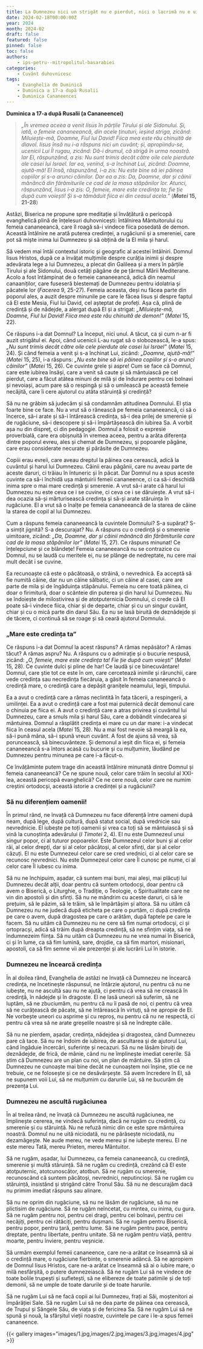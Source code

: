 ```yaml
---
title: La Dumnezeu nici un strigăt nu e pierdut, nici o lacrimă nu e uitată
date: 2024-02-18T00:00:00Z
year: 2024
month: 2024-02
draft: false
featured: false
pinned: false
toc: false
authors:
    - ips-petru--mitropolitul-basarabiei  
categories:
    - Cuvânt duhovnicesc
tags:
    - Evanghelia de Duminică
    - Duminica a 17-a după Rusalii
    - Duminica Cananeencei
---
```

**Duminica a 17-a după Rusalii (a Cananeencei)**

> _„În vremea aceea a venit Iisus în părțile Tirului și ale Sidonului. Și, iată, o femeie cananeeancă, din acele ținuturi, ieșind striga, zicând: Miluiește-mă, Doamne, Fiul lui David! Fiica mea este rău chinuită de diavol. Iisus însă nu i-a răspuns nici un cuvânt; și, apropiindu-se, ucenicii Lui Îl rugau, zicând: Dă-i drumul, că strigă în urma noastră. Iar El, răspunzând, a zis: Nu sunt trimis decât către oile cele pierdute ale casei lui Israel. Iar ea, venind, s-a închinat Lui, zicând: Doamne, ajută-mă! El însă, răspunzând, i-a zis: Nu este bine să iei pâinea copiilor și s-o arunci câinilor. Dar ea a zis: Da, Doamne, dar și câinii mănâncă din fărâmiturile ce cad de la masa stăpânilor lor. Atunci, răspunzând, Iisus i-a zis: O, femeie, mare este credința ta; fie ție după cum voiești! Și s-a tămăduit fiica ei din ceasul acela.”_ (**_Matei_ 15, 21-28**)

Astăzi, Biserica ne propune spre meditație și învățătură o pericopă evanghelică plină de înțelesuri duhovnicești: întâlnirea Mântuitorului cu femeia cananeeancă, care îl roagă să-i vindece fiica posedată de demon. Această întâlnire ne arată puterea credinței, a rugăciunii și a smereniei, care pot să miște inima lui Dumnezeu și să obțină de la El mila și harul.

Să vedem mai întâi contextul istoric și geografic al acestei întâlniri. Domnul Iisus Hristos, după ce a învățat mulțimile despre curăția inimii și despre adevărata lege a lui Dumnezeu, a plecat din Galileea și a mers în părțile Tirului și ale Sidonului, două cetăți păgâne de pe țărmul Mării Mediterane. Acolo a fost întâmpinat de o femeie cananeeancă, adică din neamul canaaniților, care fuseseră blestemați de Dumnezeu pentru idolatria și păcatele lor (_Facerea_ 9, 25-27). Femeia aceasta, deși nu făcea parte din poporul ales, a auzit despre minunile pe care le făcea Iisus și despre faptul că El este Mesia, Fiul lui David, cel așteptat de profeți. Așa că, plină de credință și de nădejde, a alergat după El și a strigat: _„Miluiește-mă, Doamne, Fiul lui David! Fiica mea este rău chinuită de demon!”_  (_Matei_ 15, 22).

Ce răspuns i-a dat Domnul? La început, nici unul. A tăcut, ca și cum n-ar fi auzit strigătul ei. Apoi, când ucenicii L-au rugat să o slobozească, le-a spus: _„Nu sunt trimis decât către oile cele pierdute ale casei lui Israel”_ (_Matei_ 15, 24). Și când femeia a venit și s-a închinat Lui, zicând: _„Doamne, ajută-mă!”_ (_Matei_ 15, 25), i-a răspuns: _„Nu este bine să iei pâinea copiilor și s-o arunci câinilor”_ (_Matei_ 15, 26). Ce cuvinte grele și aspre! Cum se face că Domnul, care este iubirea însăși, care a venit să caute și să mântuiască pe cel pierdut, care a făcut atâtea minuni de milă și de îndurare pentru cei bolnavi și nevoiași, acum pare să o respingă și să o umilească pe această femeie necăjită, care îi cere ajutorul cu atâta stăruință și credință?

Să nu ne grăbim să judecăm și să condamnăm atitudinea Domnului. El știa foarte bine ce face. Nu a vrut să o rănească pe femeia cananeeancă, ci să o încerce, să-i arate și să-i întărească credința, să-i dea prilej de smerenie și de rugăciune, să-i descopere și să-i împărtășească din iubirea Sa. A vorbit așa nu din dispreț, ci din pedagogie. Domnul a folosit o expresie proverbială, care era obișnuită în vremea aceea, pentru a arăta diferența dintre poporul evreu, ales și chemat de Dumnezeu, și popoarele păgâne, care erau considerate necurate și părăsite de Dumnezeu.

Copiii erau evreii, care aveau dreptul la pâinea cea cerească, adică la cuvântul și harul lui Dumnezeu. Câinii erau păgânii, care nu aveau parte de aceste daruri, ci trăiau în întuneric și în păcat. Dar Domnul nu a spus aceste cuvinte ca să-i închidă ușa mântuirii femeii cananeence, ci ca să-i deschidă inima spre o mai mare credință și smerenie. A vrut să-i arate că harul lui Dumnezeu nu este ceva ce i se cuvine, ci ceva ce i se dăruiește. A vrut să-i dea ocazia să-și mărturisească credința și să-și arate stăruința în rugăciune. El a vrut să o înalțe pe femeia cananeeancă de la starea de câine la starea de copil al lui Dumnezeu.

Cum a răspuns femeia cananeeancă la cuvintele Domnului? S-a supărat? S-a simțit jignită? S-a descurajat? Nu. A răspuns cu o credință și o smerenie uimitoare, zicând: _„Da, Doamne, dar și câinii mănâncă din fărâmiturile care cad de la masa stăpânilor lor”_ (_Matei_ 15, 27). Ce răspuns minunat! Ce înțelepciune și ce blândețe! Femeia cananeeancă nu se contrazice cu Domnul, nu se laudă cu meritele ei, nu se plânge de nedreptate, nu cere mai mult decât i se cuvine.

Ea recunoaște că este o păcătoasă, o străină, o nevrednică. Ea acceptă să fie numită câine, dar nu un câine sălbatic, ci un câine al casei, care are parte de mila și de îngăduința stăpânului. Femeia nu cere toată pâinea, ci doar o firimitură, doar o scânteie din puterea și din harul lui Dumnezeu. Nu se îndoiește de milostivirea și de atotputernicia Domnului, ci crede că El poate să-i vindece fiica, chiar și de departe, chiar și cu un singur cuvânt, chiar și cu o mică parte din darul Său. Ea nu se lasă biruită de deznădejde și de tăcere, ci continuă să se roage și să ceară ajutorul Domnului.

### „Mare este credința ta”

Ce răspuns i-a dat Domnul la acest răspuns? A rămas nepăsător? A rămas tăcut? A rămas aspru? Nu. A răspuns cu o admirație și o bucurie nespusă, zicând: _„O, femeie, mare este credința ta! Fie ție după cum voiești”_ (_Matei_ 15, 28). Ce cuvinte dulci și pline de har! Ce laudă și ce binecuvântare! Domnul, care știe tot ce este în om, care cercetează inimile și rărunchii, care vede credința sau necredința fiecăruia, a găsit în femeia cananeeancă o credință mare, o credință care a depășit granițele neamului, legii, timpului.

Ea a avut o credință care a rămas neclintită în fața tăcerii, a respingerii, a umilinței. Ea a avut o credință care a fost mai puternică decât demonul care o chinuia pe fiica ei. A avut o credință care a atras privirea și cuvântul lui Dumnezeu, care a smuls mila și harul Său, care a dobândit vindecarea și mântuirea. Domnul a răsplătit credința ei mare cu un dar mare: i-a vindecat fiica în ceasul acela (_Matei_ 15, 28). Nu a mai fost nevoie să meargă la ea, să-i pună mâna, să-i spună vreun cuvânt. A fost de ajuns să vrea, să poruncească, să binecuvânteze. Și demonul a ieșit din fiica ei, și femeia cananeeancă s-a întors acasă cu bucurie și cu mulțumire, lăudând pe Dumnezeu pentru minunea pe care i-a făcut-o.

Ce învățăminte putem trage din această întâlnire minunată dintre Domnul și femeia cananeeancă? Ce ne spune nouă, celor care trăim în secolul al XXI-lea, această pericopă evanghelică? Ce ne cere nouă, celor care ne numim creștini ortodocși, această istorie a credinței și a rugăciunii?

### Să nu diferențiem oamenii!

În primul rând, ne învață că Dumnezeu nu face diferență între oameni după neam, după lege, după cultură, după statut social, după vrednicie sau nevrednicie. El iubește pe toți oamenii și vrea ca toți să se mântuiască și să vină la cunoștința adevărului (_I Timotei_ 2, 4). El nu este Dumnezeul unui singur popor, ci al tuturor popoarelor. Este Dumnezeul celor buni și al celor răi, al celor drepți, dar și al celor păcătoși, al celor sfinți, dar și al celor căzuți. El nu este Dumnezeul celor care se cred vrednici, ci al celor care se recunosc nevrednici. Nu este Dumnezeul celor care Îl cunosc pe nume, ci al celor care Îl iubesc cu inima.

Să nu ne închipuim, așadar, că suntem mai buni, mai aleși, mai plăcuți lui Dumnezeu decât alții, doar pentru că suntem ortodocși, doar pentru că avem o Biserică, o Liturghie, o Tradiție, o Teologie, o Spiritualitate care ne vin din apostoli și din sfinți. Să nu ne mândrim cu aceste daruri, ci să le prețuim, să le păzim, să le trăim, să le împărtășim și altora. Să nu uităm că Dumnezeu nu ne judecă după eticheta pe care o purtăm, ci după credința pe care o avem, după dragostea pe care o arătăm, după faptele pe care le facem. Să nu uităm că Dumnezeu nu ne cere să fim numai ortodocși, ci și ortopracși, adică să trăim după dreapta credință, să ne sfințim viața, să ne îndumnezeim ființa. Să nu uităm că Dumnezeu nu ne vrea numai în Biserică, ci și în lume, ca să fim lumină, sare, drojdie, ca să fim martori, misionari, apostoli, ca să fim semne vii ale prezenței și ale lucrării Lui în istorie.

### Dumnezeu ne încearcă credința

În al doilea rând, Evanghelia de astăzi ne învață că Dumnezeu ne încearcă credința, ne încetinește răspunsul, ne întârzie ajutorul, nu pentru că nu ne iubește, nu ne ascultă sau nu ne ajută, ci pentru că vrea să ne crească în credință, în nădejde și în dragoste. El ne lasă uneori să suferim, să ne luptăm, să ne zbuciumăm, nu pentru că nu îi pasă de noi, ci pentru că vrea să ne curățească de păcate, să ne întărească în virtuți, să ne apropie de El. Ne vorbește uneori cu asprime și cu reproș, nu pentru că nu ne respectă, ci pentru că vrea să ne arate greșelile noastre și să ne îndrepte căile.

Să nu ne pierdem, așadar, credința, nădejdea și dragostea, când Dumnezeu pare că tace. Să nu ne îndoim de iubirea, de ascultarea și de ajutorul Lui, când îngăduie încercări, suferințe și necazuri. Să nu ne lăsăm biruiți de deznădejde, de frică, de mânie, când nu ne împlinește imediat cererile. Să știm că Dumnezeu are un plan cu noi, un plan de mântuire. Să știm că Dumnezeu ne cunoaște mai bine decât ne cunoaștem noi înșine, știe ce ne trebuie, ce ne folosește și ce ne desăvârșește. Să avem încredere în El, să ne supunem voii Lui, să ne mulțumim cu darurile Lui, să ne bucurăm de prezența Lui.

### Dumnezeu ne ascultă rugăciunea

În al treilea rând, ne învață că Dumnezeu ne ascultă rugăciunea, ne împlinește cererea, ne vindecă suferința, dacă ne rugăm cu credință, cu smerenie și cu stăruință. Nu ne refuză nimic din ce este spre mântuirea noastră. Domnul nu ne uită niciodată, nu ne părăsește niciodată, nu dezamăgește. Ne aude mereu, ne vede mereu și ne iubește mereu. El ne este mereu Tată, mereu Prieten, mereu Mântuitor.

Să ne rugăm, așadar, lui Dumnezeu, ca femeia cananeeancă, cu credință, smerenie și multă stăruință. Să ne rugăm cu credință, crezând că El este atotputernic, atotcunoscător, atotbun. Să ne rugăm cu smerenie, recunoscând că suntem păcătoși, nevrednici, neputincioși. Să ne rugăm cu stăruință, insistând și strigând către Tronul Său. Să nu ne descurajăm dacă nu primim imediat răspuns sau alinare.

Să nu ne oprim din rugăciune, să nu ne lăsăm de rugăciune, să nu ne plictisim de rugăciune. Să ne rugăm neîncetat, cu mintea, cu inima, cu gura. Să ne rugăm pentru noi, pentru cei dragi, pentru cei bolnavi, pentru cei necăjiți, pentru cei rătăciți, pentru dușmani. Să ne rugăm pentru Biserică, pentru popor, pentru țară, pentru lume. Să ne rugăm pentru pace, pentru dreptate, pentru libertate, pentru unitate. Să ne rugăm pentru viață, pentru moarte, pentru înviere, pentru veșnicie.

Să urmăm exemplul femeii cananeence, care ne-a arătat ce înseamnă să ai o credință mare, o rugăciune fierbinte, o smerenie adâncă. Să ne apropiem de Domnul Iisus Hristos, care ne-a arătat ce înseamnă să ai o iubire mare, o milă nesfârșită, o putere dumnezeiască. Să ne rugăm Lui să ne vindece de toate bolile trupești și sufletești, să ne elibereze de toate patimile și de toți demonii, să ne umple de toate darurile și de toate harurile.

Să ne rugăm Lui să ne facă copii ai lui Dumnezeu, frați ai Săi, moștenitori ai împărăției Sale. Să ne rugăm Lui să ne dea parte de pâinea cea cerească, de Trupul și Sângele Său, de viața și de fericirea Sa. Să ne rugăm Lui să ne spună și nouă, la sfârșitul vieții noastre, cuvintele pe care i le-a spus femeii cananeence.

{{< gallery images="images/1.jpg,images/2.jpg,images/3.jpg,images/4.jpg" >}}